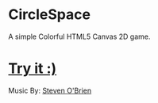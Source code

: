# CircleSpace
A simple Colorful HTML5 Canvas 2D game.

<h1><a href="http://circularbit.com/circlespace/index.html">Try it :)</a></h1>

Music By: <a href="https://soundcloud.com/stevenobrien/piece-for-flute-and-harp">Steven O'Brien</a>
